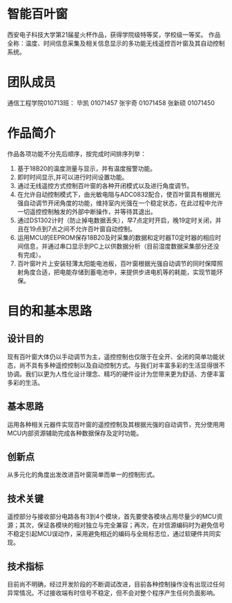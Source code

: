 # 智能百叶窗
西安电子科技大学第21届星火杯作品，获得学院级特等奖，学校级一等奖。
作品全称：温度、时间信息采集及相关信息显示的多功能无线遥控百叶窗及其自动控制系统。

# 团队成员
通信工程学院010713班：
毕凯   01071457
张宇奇 01071458
张新硕 01071450

# 作品简介
作品各项功能不分先后顺序，按完成时间排序列举：
1. 基于18B20的温度测量与显示，并有温度报警功能。
2. 即时时间显示,并可以进行时间设置功能。
3. 通过无线遥控方式控制百叶窗的各种开闭模式以及进行角度调节。
4. 在允许自动控制模式下，由光敏电阻与ADC0832配合，使百叶窗具有根据光强自动调节开闭角度的功能，维持室内光强在一个稳定状态，在此过程中允许一切遥控控制触发的外部中断操作，并等待其退出。
5. 通过DS1302计时（防止掉电数据丢失），早7点定时开启，晚19定时关闭，并且在19点到7点之间不允许百叶窗自动控制。
6. 运用MCU的EEPROM保存18B20及时采集的数据和定时器T0定时器的相应时间信息，并通过串口显示到PC上以供数据分析（目前湿度数据采集部分还没有完成）。
7. 百叶窗叶片上安装轻薄太阳能电池板，百叶窗根据光强自动调节的同时保障照射角度合适，把电能存储到蓄电池中，来提供步进电机等的耗能，实现节能环保。

# 目的和基本思路
## 设计目的
现有百叶窗大体仍以手动调节为主，遥控控制也仅限于在全开、全闭的简单功能状态，尚不具有多种遥控控制以及自动控制方式。与我们对丰富多彩的生活显得很不协调。我们以更为人性化设计理念、精巧的硬件设计为您带来更为舒适、方便丰富多彩的生活。
## 基本思路
运用各种相关元器件实现百叶窗的遥控控制及其根据光强的自动调节，充分使用用MCU内部资源辅助完成各种数据保存及定时功能。
## 创新点
从多元化的角度出发改进百叶窗简单而单一的控制形式。
## 技术关键
遥控部分与接收部分电路各有3到4个模块，首先要使各模块占用尽量少的MCU资源；其次，保证各模块的相对独立与完全兼容；再次，在对信源编码时为避免信号不稳定引起MCU误动作，采用避免相近的编码与全局标志位，通过软硬件共同实现。
## 技术指标
目前尚不明确，经过开发阶段的不断调试改进，目前各种控制操作没有出现过任何异常情况。不过接收端有时信号不稳定，但不会对整个程序产生任何负面影响。
